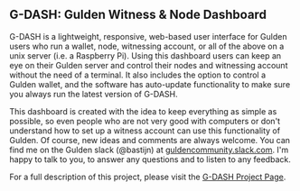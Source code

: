 ## G-DASH: Gulden Witness & Node Dashboard

G-DASH is a lightweight, responsive, web-based user interface for Gulden users who run a wallet, node, witnessing account, or all of the above on a unix server (i.e. a Raspberry Pi). Using this dashboard users can keep an eye on their Gulden server and control their nodes and witnessing account without the need of a terminal. It also includes the option to control a Gulden wallet, and the software has auto-update functionality to make sure you always run the latest version of G-DASH. 

This dashboard is created with the idea to keep everything as simple as possible, so even people who are not very good with computers or don't understand how to set up a witness account can use this functionality of Gulden. Of course, new ideas and comments are always welcome. You can find me on the Gulden slack (@bastijn) at [guldencommunity.slack.com](https://guldencommunity.slack.com). I'm happy to talk to you, to answer any questions and to listen to any feedback. 

For a full description of this project, please visit the [G-DASH Project Page](http://www.g-dash.nl).

